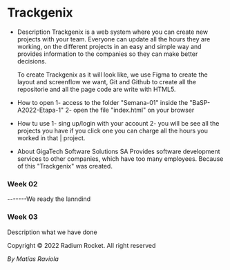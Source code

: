 # Trackgenix
- Description
    Trackgenix is ​​a web system where you can create new projects with your team. Everyone can update all the
    hours they are working, on the different projects in an easy and simple way and provides information to the companies so they can make better decisions.
    
    To create Trackgenix as it will look like, we use Figma to create the layout and screenflow we want, Git and Github to create all the repositorie and all the page code are write with HTML5.


- How to open
1- access to the folder "Semana-01" inside the "BaSP-A2022-Etapa-1" 
2- open the file "index.html" on your browser

- How tu use
1- sing up/login with your account
2- you will be see all the projects you have if you click one you can charge all the hours you worked in that | project.



- About GigaTech Software Solutions SA
    Provides software development services to other companies, which have too many employees. Because of this "Trackgenix" was created.


### Week 02
-------We ready the lanndind
### Week 03
Description what we have done


Copyright © 2022 Radium Rocket. All right reserved

_By Matías Raviola_
